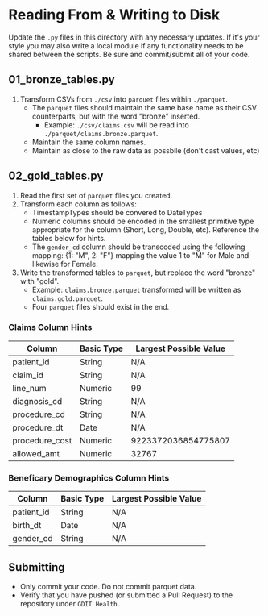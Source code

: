 # Reading From & Writing to Disk

Update the `.py` files in this directory with any necessary updates. If it's your style you may also write a local module if any functionality needs to be shared between the scripts. Be sure and commit/submit all of your code.

## 01_bronze_tables.py

1. Transform CSVs from `./csv` into `parquet` files within `./parquet`.
    - The `parquet` files should maintain the same base name as their CSV counterparts, but with the word "bronze" inserted.
        - Example: `./csv/claims.csv` will be read into `./parquet/claims.bronze.parquet`.
    - Maintain the same column names.
    - Maintain as close to the raw data as possbile (don't cast values, etc)

## 02_gold_tables.py

1. Read the first set of `parquet` files you created.
1. Transform each column as follows:
    - TimestampTypes should be convered to DateTypes
    - Numeric columns should be encoded in the smallest primitive type appropriate for the column (Short, Long, Double, etc). Reference the tables below for hints.
    - The `gender_cd` column should be transcoded using the following mapping: {1: "M", 2: "F"} mapping the value 1 to "M" for Male and likewise for Female.
1. Write the transformed tables to `parquet`, but replace the word "bronze" with "gold".
    - Example: `claims.bronze.parquet` transformed will be written as `claims.gold.parquet`. 
    - Four `parquet` files should exist in the end.

### Claims Column Hints

| Column | Basic Type | Largest Possible Value |
|-|-|-|
|patient_id|String|N/A|
|claim_id|String|N/A|
|line_num|Numeric|99|
|diagnosis_cd|String|N/A|
|procedure_cd|String|N/A|
|procedure_dt|Date|N/A|
|procedure_cost|Numeric|9223372036854775807|
|allowed_amt|Numeric|32767|

### Beneficary Demographics Column Hints

| Column | Basic Type | Largest Possible Value |
|-|-|-|
|patient_id|String|N/A|
|birth_dt|Date|N/A|
|gender_cd|String|N/A|

## Submitting

- Only commit your code. Do not commit parquet data.
- Verify that you have pushed (or submitted a Pull Request) to the repository under `GDIT Health`.
